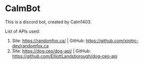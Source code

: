 # CalmBot
This is a discord bot, created by Calm1403. 

List of APIs used:
1. Site: https://randomfox.ca/ | GitHub: https://github.com/xinitrc-dev/randomfox.ca
2. Site: https://dog.ceo/dog-api/ | GitHub: https://github.com/ElliottLandsborough/dog-ceo-api